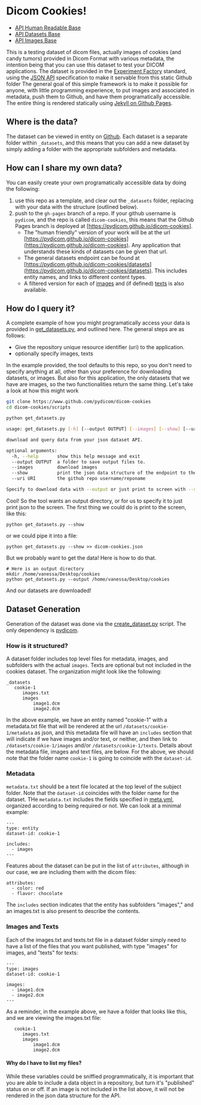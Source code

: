 # Dicom Cookies!

- [API Human Readable Base](https://pydicom.github.io/dicom-cookies)
- [API Datasets Base](https://pydicom.github.io/dicom-cookies/datasets)
- [API Images Base](https://pydicom.github.io/dicom-cookies/images)

This is a testing dataset of dicom files, actually images of cookies (and candy tumors) provided in Dicom Format with various metadata, the intention being that you can use this dataset to test your DICOM applications. The dataset is provided in the [Experiment Factory](https://www.github.com/expfactory-data/cookies) standard, using the [JSON API](http://jsonapi.org/) specification to make it servable from this static Github folder The general goal of this simple framework is to make it possible for anyone, with little programming experience, to put images and associated in metadata, push them to Github, and have them programatically accessible. The entire thing is rendered statically using [Jekyll on Github Pages](https://help.github.com/articles/using-jekyll-as-a-static-site-generator-with-github-pages/).

## Where is the data?
The dataset can be viewed in entity on <a href="{{ site.github }}" target="_blank">Github</a>. 
Each dataset is a separate folder within `_datasets`, and this means that you can add a new dataset by simply adding a folder with the appropriate subfolders and metadata. 

## How can I share my own data?
You can easily create your own programatically accessible data by doing the following:

 1. use this repo as a template, and clear out the `_datasets` folder, replacing with your data with the structure (outlined below).
 2. push to the `gh-pages` branch of a repo. If your github username is `pydicom`, and the repo is called `dicom-cookies`, this means that the Github Pages branch is deployed at [https://pydicom.github.io/dicom-cookies].
    - The "human friendly" version of your work will be at the url [https://pydicom.github.io/dicom-cookies](https://pydicom.github.io/dicom-cookies). Any application that understands these kinds of datasets can be given that url.
    - The general datasets endpoint can be found at [https://pydicom.github.io/dicom-cookies/datasets](https://pydicom.github.io/dicom-cookies/datasets). This includes entity names, and links to different content types.
    - A filtered version for each of [images](https://pydicom.github.io/dicom-cookies/images) and (if defined) [texts](https://pydicom.github.io/dicom-cookies/texts) is also available.


## How do I query it?
A complete example of how you might programatically access your data is provided in [get_datasets.py](scripts/get_datasets.py), and outlined here. The general steps are as follows:

 - Give the repository unique resource identifier (uri) to the application.
 - optionally specify images, texts

In the example provided, the tool defaults to this repo, so you don't need to specify anything at all, other than your preference for downloading datasets, or images. But also for this application, the only datasets that we have are images, so the two functionalities return the same thing. Let's take a look at how this might work

```bash
git clone https://www.github.com/pydicom/dicom-cookies
cd dicom-cookies/scripts

python get_datasets.py

usage: get_datasets.py [-h] [--output OUTPUT] [--images] [--show] [--uri URI]

download and query data from your json dataset API.

optional arguments:
  -h, --help       show this help message and exit
  --output OUTPUT  a folder to save output files to.
  --images         download images
  --show           print the json data structure of the endpoint to the screen
  --uri URI        the github repo username/reponame

Specify to download data with --output or just print to screen with --show
```
Cool! So the tool wants an output directory, or for us to specify it to just print json to the screen. The first thing we could do is print to the screen, like this:


```
python get_datasets.py --show
```

or we could pipe it into a file:

```
python get_datasets.py --show >> dicom-cookies.json
```

But we probably want to get the data! Here is how to do that.

```
# Here is an output directory
mkdir /home/vanessa/Desktop/cookies
python get_datasets.py --output /home/vanessa/Desktop/cookies
```

And our datasets are downloaded!


## Dataset Generation
Generation of the dataset was done via the [create_dataset.py](scripts/create_dataset.py) script. The only dependency is [pydicom](https://pydicom.readthedocs.io).


### How is it structured?
A dataset folder includes top level files for metadata, images, and subfolders with the actual `images`. Texts are optional but not included in the cookies dataset. The organization might look like the following:

```
_datasets
   cookie-1
      images.txt
      images
          image1.dcm
          image2.dcm
```

In the above example, we have an entity named "cookie-1" with a metadata.txt file that will be rendered at the url `/datasets/cookie-1/metadata` as json, and this metadata file will have an `includes` section that will indicate if we have images and/or text, or neither, and then link to `/datasets/cookie-1/images` and/or `/datasets/cookie-1/texts`. Details about the metadata file, images and text files, are below. For the above, we should note that the folder name `cookie-1` is going to coincide with the `dataset-id`.


### Metadata
`metadata.txt` should be a text file located at the top level of the subject folder. Note that the `dataset-id` coincides with the folder name for the dataset. THe `metadata.txt` includes the fields specified in [meta.yml](https://www.github.com/expfactory-data/cookies/master/_data/meta.yml), organized according to being required or not. We can look at a minimal example:

```
---
type: entity
dataset-id: cookie-1

includes:
  - images
---
```

Features about the dataset can be put in the list of `attributes`, although in our case, we are including them with the dicom files:

```
attributes:
  - color: red
  - flavor: chocolate
```

The `includes` section indicates that the entity has subfolders "images"," and an images.txt is also present to describe the contents.  


### Images and Texts
Each of the images.txt and texts.txt file in a dataset folder simply need to have a list of the files that you want published, with type "images" for images, and "texts" for texts:

```
---
type: images
dataset-id: cookie-1

images:
  - image1.dcm
  - image2.dcm
---
```

As a reminder, in the example above, we have a folder that looks like this, and we are viewing the images.txt file:

```
   cookie-1
      images.txt
      images
          image1.dcm
          image2.dcm
```

#### Why do I have to list my files?
While these variables could be sniffied programmatically, it is important that you are able to include a data object in a repository, but turn it's "published" status on or off. If an image is not included in the list above, it will not be rendered in the json data structure for the API.
